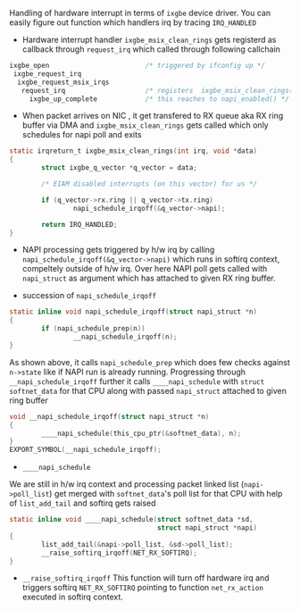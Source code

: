 Handling of hardware interrupt in terms of `ixgbe` device driver. You can easily figure out function which handlers irq by tracing `IRQ_HANDLED`

- Hardware interrupt handler `ixgbe_msix_clean_rings` gets registerd as callback through `request_irq` which called through following callchain
```c
ixgbe_open                        /* triggered by ifconfig up */ 
 ixgbe_request_irq  
  ixgbe_request_msix_irqs
   request_irq                    /* registers  ixgbe_msix_clean_rings() for interrupt handling */
     ixgbe_up_complete            /* this reaches to napi_enabled() */

```



- When packet arrives on NIC , it get transfered to RX queue aka RX ring buffer via DMA and `ixgbe_msix_clean_rings` gets called which only schedules for napi poll and exits 

```c
static irqreturn_t ixgbe_msix_clean_rings(int irq, void *data)
{
        struct ixgbe_q_vector *q_vector = data;

        /* EIAM disabled interrupts (on this vector) for us */

        if (q_vector->rx.ring || q_vector->tx.ring)
                napi_schedule_irqoff(&q_vector->napi);

        return IRQ_HANDLED;
}
```

- NAPI processing gets triggered by h/w irq by calling `napi_schedule_irqoff(&q_vector->napi)` which runs in softirq context, compeltely outside of h/w irq. Over here NAPI poll gets called with `napi_struct` as argument which has attached to given RX ring buffer.

- succession of  `napi_schedule_irqoff`
```c
static inline void napi_schedule_irqoff(struct napi_struct *n)
{
        if (napi_schedule_prep(n))
                __napi_schedule_irqoff(n);
}
```
As shown above, it calls `napi_schedule_prep` which does few checks against `n->state` like if NAPI run is already running. Progressing through `__napi_schedule_irqoff` further it calls `____napi_schedule` with `struct softnet_data` for that CPU along with passed `napi_struct` attached to given ring buffer
```c
void __napi_schedule_irqoff(struct napi_struct *n)
{
        ____napi_schedule(this_cpu_ptr(&softnet_data), n);
}
EXPORT_SYMBOL(__napi_schedule_irqoff);
```

- `____napi_schedule`

We are still in h/w irq context and processing packet linked list (`napi->poll_list`) get merged with `softnet_data`'s poll list for that CPU with help of `list_add_tail` and softirq gets raised

```c
static inline void ____napi_schedule(struct softnet_data *sd,
                                     struct napi_struct *napi)
{
        list_add_tail(&napi->poll_list, &sd->poll_list);
        __raise_softirq_irqoff(NET_RX_SOFTIRQ);
}
```
- `__raise_softirq_irqoff`
This function will turn off hardware irq and triggers softirq `NET_RX_SOFTIRQ` pointing to function `net_rx_action` executed in softirq context.

